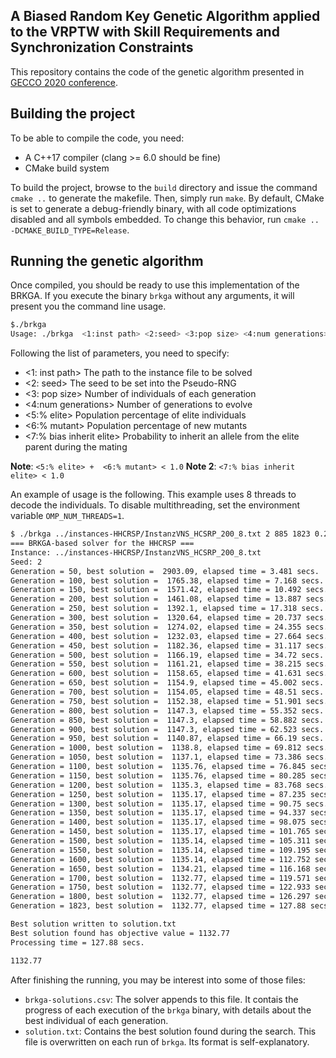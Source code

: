 ## A Biased Random Key Genetic Algorithm applied to the VRPTW with Skill Requirements and Synchronization Constraints

This repository contains the code of the genetic algorithm presented in [GECCO 2020 conference](https://gecco-2020.sigevo.org/index.html/HomePage).

## Building the project

To be able to compile the code, you need:
- A C++17 compiler (clang >= 6.0 should be fine)
- CMake build system

To build the project, browse to the `build` directory and issue the command `cmake ..` to generate the makefile. Then, simply run `make`. By default, CMake is set to generate a debug-friendly binary, with all code optimizations disabled and all symbols embedded. To change this behavior, run `cmake .. -DCMAKE_BUILD_TYPE=Release`.

## Running the genetic algorithm

Once compiled, you should be ready to use this implementation of the BRKGA. If you execute the binary `brkga` without any arguments, it will present you the command line usage.

```bash
$./brkga
Usage: ./brkga  <1:inst path> <2:seed> <3:pop size> <4:num generations> <5:% elite> <6:% mutant> <7:% bias inherit elite>
```

Following the list of parameters, you need to specify:

- <1: inst path> The path to the instance file to be solved
- <2: seed> The seed to be set into the Pseudo-RNG
- <3: pop size> Number of individuals of each generation
- <4:num generations> Number of generations to evolve
- <5:% elite> Population percentage of elite individuals
- <6:% mutant> Population percentage of new mutants
- <7:% bias inherit elite> Probability to inherit an allele from the elite parent during the mating

__Note__: `<5:% elite> +  <6:% mutant> < 1.0`
__Note 2__: `<7:% bias inherit elite> < 1.0`

An example of usage is the following. This example uses 8 threads to decode the individuals. To disable multithreading, set the environment variable `OMP_NUM_THREADS=1`.

```bash
$ ./brkga ../instances-HHCRSP/InstanzVNS_HCSRP_200_8.txt 2 885 1823 0.20655 0.05408 0.32728
=== BRKGA-based solver for the HHCRSP ===
Instance: ../instances-HHCRSP/InstanzVNS_HCSRP_200_8.txt
Seed: 2
Generation = 50, best solution =  2903.09, elapsed time = 3.481 secs.
Generation = 100, best solution =  1765.38, elapsed time = 7.168 secs.
Generation = 150, best solution =  1571.42, elapsed time = 10.492 secs.
Generation = 200, best solution =  1461.08, elapsed time = 13.887 secs.
Generation = 250, best solution =  1392.1, elapsed time = 17.318 secs.
Generation = 300, best solution =  1320.64, elapsed time = 20.737 secs.
Generation = 350, best solution =  1274.02, elapsed time = 24.355 secs.
Generation = 400, best solution =  1232.03, elapsed time = 27.664 secs.
Generation = 450, best solution =  1182.36, elapsed time = 31.117 secs.
Generation = 500, best solution =  1166.19, elapsed time = 34.72 secs.
Generation = 550, best solution =  1161.21, elapsed time = 38.215 secs.
Generation = 600, best solution =  1158.65, elapsed time = 41.631 secs.
Generation = 650, best solution =  1154.9, elapsed time = 45.002 secs.
Generation = 700, best solution =  1154.05, elapsed time = 48.51 secs.
Generation = 750, best solution =  1152.38, elapsed time = 51.901 secs.
Generation = 800, best solution =  1147.3, elapsed time = 55.352 secs.
Generation = 850, best solution =  1147.3, elapsed time = 58.882 secs.
Generation = 900, best solution =  1147.3, elapsed time = 62.523 secs.
Generation = 950, best solution =  1140.87, elapsed time = 66.19 secs.
Generation = 1000, best solution =  1138.8, elapsed time = 69.812 secs.
Generation = 1050, best solution =  1137.1, elapsed time = 73.386 secs.
Generation = 1100, best solution =  1135.76, elapsed time = 76.845 secs.
Generation = 1150, best solution =  1135.76, elapsed time = 80.285 secs.
Generation = 1200, best solution =  1135.3, elapsed time = 83.768 secs.
Generation = 1250, best solution =  1135.17, elapsed time = 87.235 secs.
Generation = 1300, best solution =  1135.17, elapsed time = 90.75 secs.
Generation = 1350, best solution =  1135.17, elapsed time = 94.337 secs.
Generation = 1400, best solution =  1135.17, elapsed time = 98.075 secs.
Generation = 1450, best solution =  1135.17, elapsed time = 101.765 secs.
Generation = 1500, best solution =  1135.14, elapsed time = 105.311 secs.
Generation = 1550, best solution =  1135.14, elapsed time = 109.195 secs.
Generation = 1600, best solution =  1135.14, elapsed time = 112.752 secs.
Generation = 1650, best solution =  1134.21, elapsed time = 116.168 secs.
Generation = 1700, best solution =  1132.77, elapsed time = 119.571 secs.
Generation = 1750, best solution =  1132.77, elapsed time = 122.933 secs.
Generation = 1800, best solution =  1132.77, elapsed time = 126.297 secs.
Generation = 1823, best solution =  1132.77, elapsed time = 127.88 secs.

Best solution written to solution.txt
Best solution found has objective value = 1132.77
Processing time = 127.88 secs.

1132.77
```

After finishing the running, you may be interest into some of those files:

- `brkga-solutions.csv`: The solver appends to this file. It contais the progress of each execution of the `brkga` binary, with details about the best individual of each generation.
- `solution.txt`: Contains the best solution found during the search. This file is overwritten on each run of `brkga`. Its format is self-explanatory.

